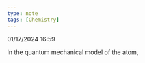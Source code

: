 ```yaml
---
type: note
tags: [Chemistry]
---
```

01/17/2024 16:59

  


In the quantum mechanical model of the atom, 